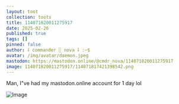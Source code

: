 ```yaml
---
layout: toot
collection: toots
title: 114071820011275917
date: 2025-02-26
published: true
tags: []
pinned: false
author: ⸸ commander ░ nova ⸸ :~$
avatar: /img/avatar/daemon.jpeg
mastodon: https://mastodon.online/@cmdr_nova/114071820011275917
image: 114071820011275917/114071817421398542.png
---
```


Man, I"ve had my mastodon.online account for 1 day lol

<img src="/toots/114071820011275917/114071817421398542.png" alt="Image">
